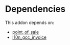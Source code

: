 # Dependencies

This addon depends on:

- [point_of_sale](../../odoo-bringout-oca-ocb-point_of_sale)
- [l10n_gcc_invoice](../../odoo-bringout-oca-ocb-l10n_gcc_invoice)
